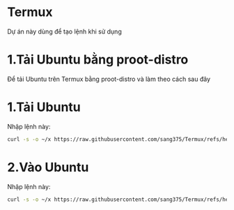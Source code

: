 # Termux
Dự án này dùng để tạo lệnh khi sử dụng
# 1.Tải Ubuntu bằng proot-distro
Để tải Ubuntu trên Termux bằng proot-distro và làm theo cách sau đây
# 1.Tải Ubuntu
Nhập lệnh này:
``` bash
curl -s -o ~/x https://raw.githubusercontent.com/sang375/Termux/refs/heads/main/installubuntuprootdistro.sh
```
# 2.Vào Ubuntu
Nhập lệnh này:
``` bash
curl -s -o ~/x https://raw.githubusercontent.com/sang375/Termux/refs/heads/main/ubuntuprootdistro.sh
```
